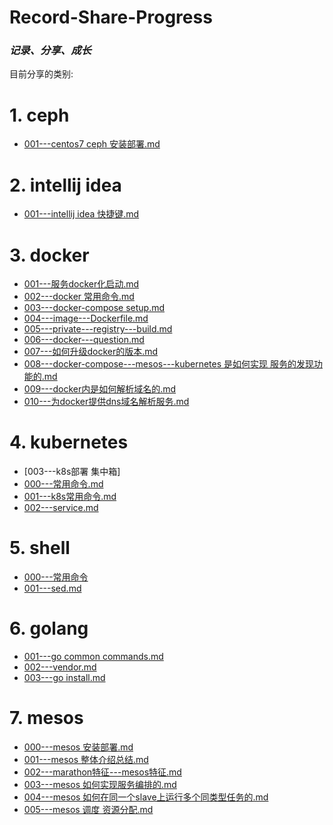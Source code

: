 # Record-Share-Progress
### **_记录、分享、成长_**
目前分享的类别:  
# 1. ceph 
- [001---centos7 ceph 安装部署.md  ](https://github.com/xej520/Record-Share-Progress/blob/master/001---ceph/001---centos7%20ceph%20%E5%AE%89%E8%A3%85%E9%83%A8%E7%BD%B2.md)

# 2. intellij idea 
- [001---intellij idea 快捷键.md  ](https://github.com/xej520/Record-Share-Progress/blob/master/002---intellij%20idea/001---intellij%20idea%20%E5%BF%AB%E6%8D%B7%E9%94%AE.md)

# 3. docker  
- [001---服务docker化启动.md  ](https://github.com/xej520/Record-Share-Progress/blob/master/003---docker/001---%E6%9C%8D%E5%8A%A1docker%E5%8C%96%E5%90%AF%E5%8A%A8.md)
- [002---docker 常用命令.md ](https://github.com/xej520/Record-Share-Progress/blob/master/003---docker/002---docker%20%E5%B8%B8%E7%94%A8%E5%91%BD%E4%BB%A4.md)
- [003---docker-compose setup.md](https://github.com/xej520/Record-Share-Progress/blob/master/003---docker/003---docker-compose%20setup.md)
- [004---image---Dockerfile.md ](https://github.com/xej520/Record-Share-Progress/blob/master/003---docker/004---image---Dockerfile.md)
- [005---private---registry---build.md](https://github.com/xej520/Record-Share-Progress/blob/master/003---docker/005---private---registry---build.md)
- [006---docker---question.md](https://github.com/xej520/Record-Share-Progress/blob/master/003---docker/006---docker---question.md)
- [007---如何升级docker的版本.md](https://github.com/xej520/Record-Share-Progress/blob/master/003---docker/007---%E5%A6%82%E4%BD%95%E5%8D%87%E7%BA%A7docker%E7%9A%84%E7%89%88%E6%9C%AC.md)  
- [008---docker-compose---mesos---kubernetes 是如何实现 服务的发现功能的.md  ](https://github.com/xej520/Record-Share-Progress/blob/master/003---docker/008---docker-compose---mesos---kubernetes%20%E6%98%AF%E5%A6%82%E4%BD%95%E5%AE%9E%E7%8E%B0%20%E6%9C%8D%E5%8A%A1%E7%9A%84%E5%8F%91%E7%8E%B0%E5%8A%9F%E8%83%BD%E7%9A%84.md)
- [009---docker内是如何解析域名的.md  ](https://github.com/xej520/Record-Share-Progress/blob/master/003---docker/009---docker%E5%86%85%E6%98%AF%E5%A6%82%E4%BD%95%E8%A7%A3%E6%9E%90%E5%9F%9F%E5%90%8D%E7%9A%84.md)
- [010---为docker提供dns域名解析服务.md ](https://github.com/xej520/Record-Share-Progress/blob/master/003---docker/010---%E4%B8%BAdocker%E6%8F%90%E4%BE%9Bdns%E5%9F%9F%E5%90%8D%E8%A7%A3%E6%9E%90%E6%9C%8D%E5%8A%A1.md)


# 4. kubernetes 
- [003---k8s部署 集中箱]
- [000---常用命令.md](https://github.com/xej520/Record-Share-Progress/blob/master/005---shell/000---%E5%B8%B8%E7%94%A8%E5%91%BD%E4%BB%A4.md)
- [001---k8s常用命令.md   ](https://github.com/xej520/Record-Share-Progress/blob/master/004---kubernetes/001---k8s%E5%B8%B8%E7%94%A8%E5%91%BD%E4%BB%A4.md)  
- [002---service.md]()

# 5. shell 
- [000---常用命令](https://github.com/xej520/Record-Share-Progress/blob/master/005---shell/000---%E5%B8%B8%E7%94%A8%E5%91%BD%E4%BB%A4.md)
- [001---sed.md](https://github.com/xej520/Record-Share-Progress/blob/master/005---shell/001---sed.md)

# 6. golang  
- [001---go common commands.md ](https://github.com/xej520/Record-Share-Progress/blob/master/006---golang/001---go%20common%20commands.md)
- [002---vendor.md ](https://github.com/xej520/Record-Share-Progress/blob/master/006---golang/002---vendor.md)  
- [003---go install.md]()

# 7. mesos  
- [000---mesos 安装部署.md](https://github.com/xej520/Record-Share-Progress/blob/master/007---mesos/000---mesos%20%E5%AE%89%E8%A3%85%E9%83%A8%E7%BD%B2.md)
- [001---mesos 整体介绍总结.md](https://github.com/xej520/Record-Share-Progress/blob/master/007---mesos/001---mesos%20%E6%95%B4%E4%BD%93%E4%BB%8B%E7%BB%8D%E6%80%BB%E7%BB%93.md)
- [002---marathon特征---mesos特征.md  ](https://github.com/xej520/Record-Share-Progress/blob/master/007---mesos/002---marathon%E7%89%B9%E5%BE%81---mesos%E7%89%B9%E5%BE%81.md)
- [003---mesos 如何实现服务编排的.md  ](https://github.com/xej520/Record-Share-Progress/blob/master/007---mesos/003---mesos%20%E5%A6%82%E4%BD%95%E5%AE%9E%E7%8E%B0%E6%9C%8D%E5%8A%A1%E7%BC%96%E6%8E%92%E7%9A%84.md)
- [004---mesos 如何在同一个slave上运行多个同类型任务的.md  ](https://github.com/xej520/Record-Share-Progress/blob/master/007---mesos/004---mesos%20%E5%A6%82%E4%BD%95%E5%9C%A8%E5%90%8C%E4%B8%80%E4%B8%AAslave%E4%B8%8A%E8%BF%90%E8%A1%8C%E5%A4%9A%E4%B8%AA%E5%90%8C%E7%B1%BB%E5%9E%8B%E4%BB%BB%E5%8A%A1%E7%9A%84.md)
- [005---mesos 调度 资源分配.md  ](https://github.com/xej520/Record-Share-Progress/blob/master/007---mesos/005---mesos%20%E8%B0%83%E5%BA%A6%20%E8%B5%84%E6%BA%90%E5%88%86%E9%85%8D.md)

